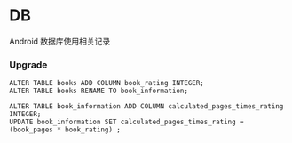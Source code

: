 # DB

Android 数据库使用相关记录



### Upgrade

```
ALTER TABLE books ADD COLUMN book_rating INTEGER;
ALTER TABLE books RENAME TO book_information;

ALTER TABLE book_information ADD COLUMN calculated_pages_times_rating INTEGER;
UPDATE book_information SET calculated_pages_times_rating = (book_pages * book_rating) ;
```

